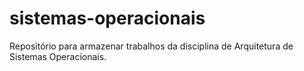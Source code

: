 # sistemas-operacionais
Repositório para armazenar trabalhos da disciplina de Arquitetura de Sistemas Operacionais.
